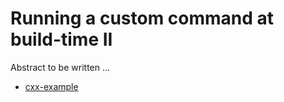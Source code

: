# Running a custom command at build-time II

Abstract to be written ...

- [cxx-example](cxx-example/)
